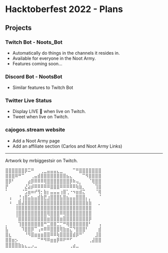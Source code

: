 # Hacktoberfest 2022 - Plans

## Projects

### Twitch Bot - Noots_Bot

- Automatically do things in the channels it resides in.
- Available for everyone in the Noot Army.
- Features coming soon...

### Discord Bot - NootsBot

- Similar features to Twitch Bot

### Twitter Live Status

- Display LIVE 🔴 when live on Twitch.
- Tweet when live on Twitch.

### cajogos.stream website

- Add a Noot Army page
- Add an affiliate section (Carlos and Noot Army Links)


---

Artwork by mrbiggestsir on Twitch.

⣿⣿⣿⣿⣿⣿⡿⠭⠛⠀⠀⢀⣀⣤⣤⣤⣄⣀⠀⠀⠀⠉⠛⣿⣿⣿⣿⣿⣿⣿ ⣿⣿⣿⠿⠛⠉⠀⠀⢀⣤⣾⣿⣿⣿⣿⣿⣿⣿⣿⣦⣄⠀⠀⠀⠉⠻⣿⣿⣿⣿ ⣿⡿⠃⠀⠀⠀⠀⣴⡿⠿⠿⠿⢿⣿⣿⣿⣿⣿⣿⣿⡿⠷⢤⡀⠀⠀⠈⢿⣿⣿ ⡟⠀⠀⠀⠀⠀⣜⣵⡾⠿⠿⠿⠿⠿⣿⣿⣿⠿⠿⠿⠿⠿⢷⣷⡀⠀⠀⠀⢹⣿ ⠁⠀⠀⠀⠀⠈⣩⣶⠶⠞⢻⡂⣷⡆⣤⣤⣤⢰⣿⢁⠐⠲⣶⣾⣍⠀⠀⠀⠈⢿ ⠀⢠⠀⠀⢘⢰⣿⣥⣦⣤⣾⣷⣟⣰⣿⣿⣿⣧⣿⣦⣤⣤⣿⣿⣿⡄⡀⠀⠀⠈ ⠀⠰⠀⢀⣿⣼⣿⣿⣿⣿⣿⣿⣿⣿⣿⣿⣿⣿⣿⣿⣿⣿⣿⣿⣿⣷⣷⠀⠀⡀ ⠀⠀⠀⢸⣿⣿⣿⣿⣿⣿⣿⣿⣿⣿⣿⣿⣿⣿⣿⣿⣿⣿⣿⣿⣿⣿⣿⠀⠀⠀ ⠀⠀⠀⢸⣿⣿⣿⣿⣿⣿⣿⣿⣿⢿⣿⣿⣿⠿⢿⣿⣿⣿⣿⣿⣿⣿⣿⠀⠀⠀ ⠀⠀⠀⠈⣿⣿⣿⣿⣿⣿⣿⣿⣿⣶⣿⣿⣿⣶⣿⣿⣿⣿⣿⣿⣿⣿⡿⠀⠀⠀ ⡀⠀⠀⠀⢹⣿⣿⣿⣿⣿⣿⣿⠛⣉⣿⣿⣉⡉⠛⢿⣿⣿⣿⣿⣿⣿⠃⠀⠀⢠ ⣧⠀⠀⠀⠀⠹⣿⣿⡿⠉⢠⠶⠿⠿⣿⣿⣿⢿⣷⣶⣍⠙⣿⣿⣿⠃⠀⠀⠀⣾ ⣿⣆⠀⠀⠀⠀⠘⠻⣿⣶⣶⣶⣿⣿⠿⠿⢷⣿⣿⣿⣿⣾⡿⠛⠁⠀⠀⠀⣸⣿ ⣿⣿⣶⡢⠀⠀⠀⠀⠀⠀⠉⠛⠻⠿⣶⣶⡿⠿⠟⠛⠋⠀⠀⠀⠀⠀⢀⣼⣿⣿ ⣿⣿⣿⣿⣷⣦⣄⣀⡠⣀⠀⠀⠀⠀⠀⠀⠀⠀⠀⠀⢀⣴⣀